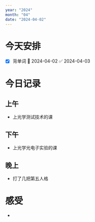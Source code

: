 ```yaml
---
year: "2024"
month: "04"
date: "2024-04-02"
---
```

# 今天安排
- [x] 背单词 📅 2024-04-02 ✅ 2024-04-03





# 今日记录

## 上午
*  上光学测试技术的课

## 下午
* 上光学光电子实验的课

## 晚上
* 打了几把第五人格

# 感受
* 




